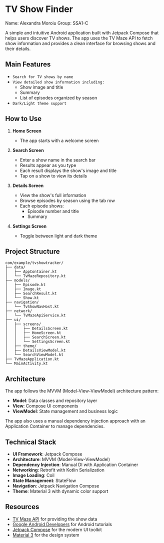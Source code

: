 # TV Show Finder
Name: Alexandra Moroiu
Group: SSA1-C

A simple and intuitive Android application built with Jetpack Compose that helps users discover TV shows. 
The app uses the TV Maze API to fetch show information and provides a clean interface for browsing shows and their details.

## Main Features

- `Search for TV shows by name`
- `View detailed show information including:`
  - Show image and title
  - Summary
  - List of episodes organized by season
- `Dark/Light theme support`

## How to Use

1. **Home Screen**
   - The app starts with a welcome screen

2. **Search Screen**
   - Enter a show name in the search bar
   - Results appear as you type
   - Each result displays the show's image and title
   - Tap on a show to view its details

3. **Details Screen**
   - View the show's full information
   - Browse episodes by season using the tab row
   - Each episode shows:
     - Episode number and title
     - Summary

4. **Settings Screen**
   - Toggle between light and dark theme

## Project Structure

```
com/example/tvshowtracker/
├── data/
│   ├── AppContainer.kt
│   └── TvMazeRepository.kt
├── models/
│   ├── Episode.kt
│   ├── Image.kt
│   ├── SearchResult.kt
│   └── Show.kt
├── navigation/
│   └── TvShowNavHost.kt
├── network/
│   └── TvMazeApiService.kt
├── ui/
│   ├── screens/
│   │   ├── DetailsScreen.kt
│   │   ├── HomeScreen.kt
│   │   ├── SearchScreen.kt
│   │   └── SettingsScreen.kt
│   ├── theme/
│   ├── DetailsViewModel.kt
│   └── SearchViewModel.kt
├── TvMazeApplication.kt
└── MainActivity.kt
```

## Architecture

The app follows the MVVM (Model-View-ViewModel) architecture pattern:

- **Model**: Data classes and repository layer
- **View**: Compose UI components
- **ViewModel**: State management and business logic

The app also uses a manual dependency injection approach with an Application Container to manage dependencies.

## Technical Stack

- **UI Framework**: Jetpack Compose
- **Architecture**: MVVM (Model-View-ViewModel)
- **Dependency Injection**: Manual DI with Application Container
- **Networking**: Retrofit with Kotlin Serialization
- **Image Loading**: Coil
- **State Management**: StateFlow
- **Navigation**: Jetpack Navigation Compose
- **Theme**: Material 3 with dynamic color support

## Resources

- [TV Maze API](https://www.tvmaze.com/api) for providing the show data
- [Google Android Developers](https://developer.android.com/courses/android-basics-compose/unit-5) for Android tutorials
- [Jetpack Compose](https://developer.android.com/jetpack/compose) for the modern UI toolkit
- [Material 3](https://m3.material.io/) for the design system 